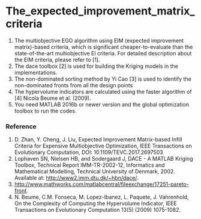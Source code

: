 # The_expected_improvement_matrix_criteria

1. The multiobjective EGO algorithm using EIM (expected improvement matrix)-based criteria, which is significant cheaper-to-evaluate than the state-of-the-art multiobjective EI criteria. For detailed description about the EIM criteria, please refer to [1].
2. The dace toolbox [2] is used for building the Kriging models in the implementations.
3. The non-dominated sorting method by Yi Cao [3] is used to identify the non-dominated fronts from all the design points
4. The hypervolume indicators are calculated using the faster algorithm of [4] Nicola Beume et al. (2009).
5. You need MATLAB 2016b or newer version and the global optimization toolbox to run the codes.

### Reference

1. D. Zhan, Y. Cheng, J. Liu, Expected Improvement Matrix-based Infill Criteria for Expensive Multiobjective Optimization, IEEE Transactions on Evolutionary Computation, DOI: 10.1109/TEVC.2017.2697503
2. Lophaven SN, Nielsen HB, and Sodergaard J, DACE - A MATLAB Kriging Toolbox, Technical Report IMM-TR-2002-12, Informatics and Mathematical Modelling, Technical University of Denmark, 2002. Available at: http://www2.imm.dtu.dk/~hbn/dace/.
3. http://www.mathworks.com/matlabcentral/fileexchange/17251-pareto-front.
4. N. Beume, C.M. Fonseca, M. Lopez-Ibanez, L. Paquete, J. Vahrenhold, On the Complexity of Computing the Hypervolume Indicator, IEEE Transactions on Evolutionary Computation 13(5) (2009) 1075-1082.
